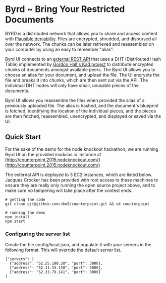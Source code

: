 # Byrd ~ Bring Your Restricted Documents

BYRD is a distributed network that allows you to share and access content with [Plausible deniability](https://en.wikipedia.org/wiki/Plausible_deniability). Files are encrypted, shredded, and disbursed all over the network. The chunks can be later retrieved and reassembled on your computer by using an easy to remember "alias".

Byrd UI connects to an [external REST API](https://github.com/niahmiah/kad-rest) that uses a DHT (Distributed Hash Table) implemented by [Gordon Hall's Kad project](http://github.com/gordonwritescode) to distribute encrypted chunks of documents amongst available peers. The Byrd UI allows you to choose an alias for your document, and upload the file. The UI encrypts the file and breaks it into chunks, which are then sent out via the API. The individual DHT nodes will only have small, unusable pieces of the documents.

Byrd UI allows you reassemble the files when provided the alias of a previously uploaded file. The alias is hashed, and the document's blueprint is fetched, identifying the location of the individual pieces, and the pieces are then fetched, reassembled, unencrypted, and displayed or saved via the UI.

## Quick Start

For the sake of the demo for the node knockout hackathon, we are running Byrd UI on the provided modulus.io instance at [http://counterpoint.2015.nodeknockout.com/](http://counterpoint.2015.nodeknockout.com/)

The external API is deployed to 3 EC2 instances, which are listed below. Jacques Crocker has been provided with root access to these machines to ensure they are really only running the open source project above, and to make sure no tampering will take place after the contest ends.

```
# getting the code
git clone git@github.com:nko5/counterpoint.git && cd counterpoint

# running the demo
npm install
npm start
```

### Configuring the server list

Create the file config/local.json, and populate it with your servers in the following format. This will override the default server list.

```
{"servers": [
  {"address": "52.25.190.28", "port": 3000},
  {"address": "52.11.33.150", "port": 3000},
  {"address": "52.33.79.141", "port": 3000}
]
```
